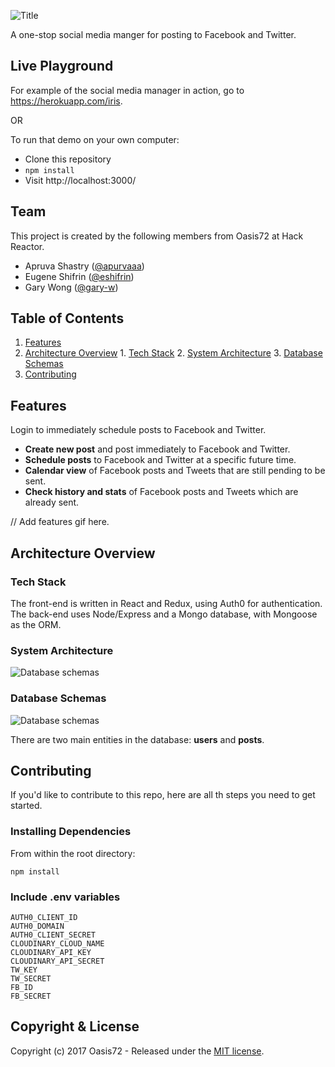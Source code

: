 ![Title](https://image.ibb.co/gg2ST5/logo3.png)

A one-stop social media manger for posting to Facebook and Twitter.

## Live Playground

For example of the social media manager in action, go to https://herokuapp.com/iris.

OR

To run that demo on your own computer:

- Clone this repository
- `npm install`
- Visit http://localhost:3000/

## Team

This project is created by the following members from Oasis72 at Hack Reactor.
  - Apruva Shastry ([@apurvaaa](https://github.com/apurvaaa))
  - Eugene Shifrin ([@eshifrin](https://github.com/eshifrin))
  - Gary Wong ([@gary-w](https://github.com/gary-w))

## Table of Contents

  1. [Features](#features)
  2. [Architecture Overview](#architecture-overview)
    1. [Tech Stack](#tech-stack)
    2. [System Architecture](#system-architecture)
    3. [Database Schemas](#database-schemas)
  3. [Contributing](#contributing)

## Features

Login to immediately schedule posts to Facebook and Twitter.

* **Create new post** and post immediately to Facebook and Twitter.
* **Schedule posts** to Facebook and Twitter at a specific future time. 
* **Calendar view** of Facebook posts and Tweets that are still pending to be sent.
* **Check history and stats** of Facebook posts and Tweets which are already sent.

// Add features gif here.

## Architecture Overview

### Tech Stack

The front-end is written in React and Redux, using Auth0 for authentication. The back-end uses Node/Express and a Mongo database, with Mongoose as the ORM.

### System Architecture

![Database schemas](https://image.ibb.co/mUqg5k/diagram.png)

### Database Schemas

![Database schemas](https://image.ibb.co/d51zrQ/schema.png)

There are two main entities in the database: **users** and **posts**.

## Contributing

If you'd like to contribute to this repo, here are all th steps you need to get started.

### Installing Dependencies

From within the root directory:

```
npm install
```

### Include .env variables
```
AUTH0_CLIENT_ID
AUTH0_DOMAIN
AUTH0_CLIENT_SECRET
CLOUDINARY_CLOUD_NAME
CLOUDINARY_API_KEY
CLOUDINARY_API_SECRET
TW_KEY
TW_SECRET
FB_ID
FB_SECRET
```

## Copyright & License 

Copyright (c) 2017 Oasis72 - Released under the [MIT license](LICENSE).
